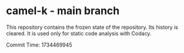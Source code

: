 # camel-k - main branch

This repository contains the frozen state of the repository.
Its history is cleared. It is used only for static code
analysis with Codacy.

Commit Time: 1734469945